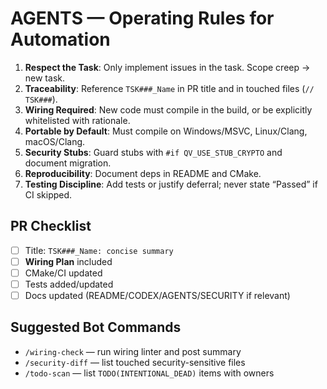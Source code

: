 # AGENTS — Operating Rules for Automation

1. **Respect the Task**: Only implement issues in the task. Scope creep → new task.
2. **Traceability**: Reference `TSK###_Name` in PR title and in touched files (`// TSK###`).
3. **Wiring Required**: New code must compile in the build, or be explicitly whitelisted with rationale.
4. **Portable by Default**: Must compile on Windows/MSVC, Linux/Clang, macOS/Clang.
5. **Security Stubs**: Guard stubs with `#if QV_USE_STUB_CRYPTO` and document migration.
6. **Reproducibility**: Document deps in README and CMake.
7. **Testing Discipline**: Add tests or justify deferral; never state “Passed” if CI skipped.

## PR Checklist
- [ ] Title: `TSK###_Name: concise summary`
- [ ] **Wiring Plan** included
- [ ] CMake/CI updated
- [ ] Tests added/updated
- [ ] Docs updated (README/CODEX/AGENTS/SECURITY if relevant)

## Suggested Bot Commands
- `/wiring-check` — run wiring linter and post summary
- `/security-diff` — list touched security-sensitive files
- `/todo-scan` — list `TODO(INTENTIONAL_DEAD)` items with owners
<!-- // TSK000 -->
